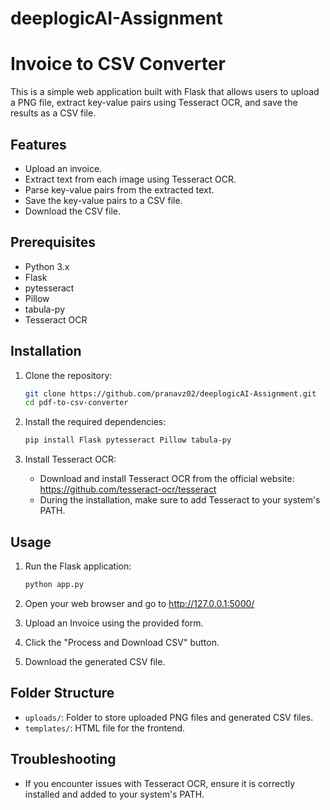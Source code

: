 # deeplogicAI-Assignment

# Invoice to CSV Converter

This is a simple web application built with Flask that allows users to upload a PNG file, extract key-value pairs using Tesseract OCR, and save the results as a CSV file.

## Features

- Upload an invoice.
- Extract text from each image using Tesseract OCR.
- Parse key-value pairs from the extracted text.
- Save the key-value pairs to a CSV file.
- Download the CSV file.

## Prerequisites

- Python 3.x
- Flask
- pytesseract
- Pillow
- tabula-py
- Tesseract OCR

## Installation

1. Clone the repository:

    ```bash
    git clone https://github.com/pranavz02/deeplogicAI-Assignment.git
    cd pdf-to-csv-converter
    ```

2. Install the required dependencies:

    ```bash
    pip install Flask pytesseract Pillow tabula-py
    ```

3. Install Tesseract OCR:

    - Download and install Tesseract OCR from the official website: https://github.com/tesseract-ocr/tesseract
    - During the installation, make sure to add Tesseract to your system's PATH.

## Usage

1. Run the Flask application:

    ```bash
    python app.py
    ```

2. Open your web browser and go to http://127.0.0.1:5000/

3. Upload an Invoice using the provided form.

4. Click the "Process and Download CSV" button.

5. Download the generated CSV file.

## Folder Structure

- `uploads/`: Folder to store uploaded PNG files and generated CSV files.
- `templates/`: HTML file for the frontend.

## Troubleshooting

- If you encounter issues with Tesseract OCR, ensure it is correctly installed and added to your system's PATH.

